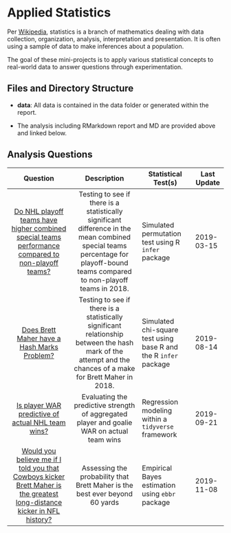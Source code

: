 
<!-- README.md is generated from README.Rmd. Please edit that file -->

# Applied Statistics

Per [Wikipedia](https://en.wikipedia.org/wiki/Statistics), statistics is
a branch of mathematics dealing with data collection, organization,
analysis, interpretation and presentation. It is often using a sample of
data to make inferences about a population.

The goal of these mini-projects is to apply various statistical concepts
to real-world data to answer questions through experimentation.

## Files and Directory Structure

  - **data**: All data is contained in the data folder or generated
    within the report.

  - The analysis including RMarkdown report and MD are provided above
    and linked
below.

## Analysis Questions

|                                                                                                         Question                                                                                                          |                                                                                  Description                                                                                   | Statistical Test(s)                                              | Last Update |
| :-----------------------------------------------------------------------------------------------------------------------------------------------------------------------------------------------------------------------: | :----------------------------------------------------------------------------------------------------------------------------------------------------------------------------: | ---------------------------------------------------------------- | ----------- |
| [Do NHL playoff teams have higher combined special teams performance compared to non-playoff teams?](https://github.com/bclark86/stats-fun/blob/master/nhl_playoffs_vs_specialteams/nhl_team_scoring_hypothesis_test.md)  | Testing to see if there is a statistically significant difference in the mean combined special teams percentage for playoff-bound teams compared to non-playoff teams in 2018. | Simulated permutation test using R `infer` package               | 2019-03-15  |
|                       [Does Brett Maher have a Hash Marks Problem?](http://htmlpreview.github.io/?https://github.com/bclark86/stats-fun/blob/master/nfl_hashmark_problem/nfl_hashmark_problem.html)                       |          Testing to see if there is a statistically significant relationship between the hash mark of the attempt and the chances of a make for Brett Maher in 2018.           | Simulated chi-square test using base R and the R `infer` package | 2019-08-14  |
|                        [Is player WAR predictive of actual NHL team wins?](http://htmlpreview.github.io/?https://github.com/bclark86/stats-fun/blob/master/nhl_WAR_analysis/nhl_WAR_analysis.html)                        |                                           Evaluating the predictive strength of aggregated player and goalie WAR on actual team wins                                           | Regression modeling within a `tidyverse` framework               | 2019-09-21  |
| [Would you believe me if I told you that Cowboys kicker Brett Maher is the greatest long-distance kicker in NFL history?](https://github.com/bclark86/stats-fun/blob/master/nfl_kickers_60/nfl_empirical_bayes_over60.md) |                                                  Assessing the probability that Brett Maher is the best ever beyond 60 yards                                                   | Empirical Bayes estimation using `ebbr` package                  | 2019-11-08  |

